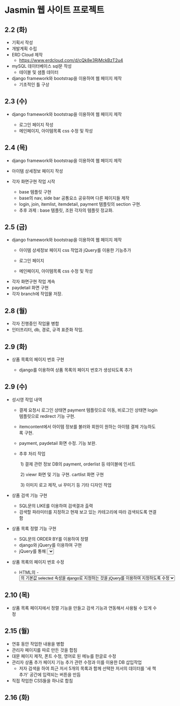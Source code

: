 # Jasmin 웹 사이트 프로젝트

## 2.2 (화)

* 기획서 작성
* 개발계획 수립
* ERD Cloud 제작
  * https://www.erdcloud.com/d/cQk8e3RjMckBzT2u4
* mySQL 데이터베이스 sql문 작성
  * 테이블 및 샘플 데이터
* django framework와 bootstrap을 이용하여 웹 페이지 제작
  * 기초적인 틀 구상



## 2.3 (수)

* django framework와 bootstrap을 이용하여 웹 페이지 제작

  * 로그인 페이지 작성
  * 메인페이지, 아이템목록 css 수정 및 작성
  
  


## 2.4 (목)

* django framework와 bootstrap을 이용하여 웹 페이지 제작
  
* 아이템 상세정보 페이지 작성
  
* 각자 화면구현 작업 시작
  * base 템플릿 구현
  * base의 nav, side bar 공통요소 공유하며 다른 페이지들 제작
  * login, join, itemlist, itemdetail, payment 템플릿의 section 구현.
  * 추후 과제 : base 템플릿, 조원 각자의 템플릿 정교화.
  
  

## 2.5 (금)

* django framework와 bootstrap을 이용하여 웹 페이지 제작
  * 아이템 상세정보 페이지 css 작업과 jQuery를 이용한 기능추가

  * 로그인 페이지
  * 메인페이지, 아이템목록 css 수정 및 작성
* 각자 화면구현 작업 계속
* paydetail 화면 구현
* 각자 branch에 작업물 저장. 



## 2.8 (월)

* 각자 진행중인 작업물 병합
* 인터프리터, db, 경로, 규격 표준화 작업. 



## 2.9 (화)

* 상품 목록의 페이지 번호 구현
  
  * django를 이용하여 상품 목록의 페이지 번호가 생성되도록 추가
  
  

## 2.9 (수)

* 성시영  작업 내역

   - 결제 요청시 로그인 상태면 payment 템플릿으로 이동, 비로그인 상태면 login템플릿으로 redirect 기능 구현.

   - itemcontent에서 아이템  정보를 불러와 회원이 원하는 아이템 결제 가능하도록 구현. 

   - payment, paydetail 화면 수정. 기능 보완.

   - 추후 처리 작업 

     ​	1) 결제 관련 정보  DB의 payment, orderlist 등 테이블에 인서트

     ​	2) viewr 화면 및 기능 구현.  cartlist 화면 구현

     ​    3) 이미지 로고 제작, ui 꾸미기 등 기타 디자인 작업
   
* 상품 검색 기능 구현

   * SQL문의 LIKE를 이용하여 검색결과 출력
   * 검색할 파라미터를 지정하고 현재 보고 있는 카테고리에 따라 검색되도록 연결함

* 상품 목록 정렬 기능 구현

   *  SQL문의 ORDER BY를 이용하여 정렬
   * django와 jQuery를 이용하여 구현
   * jQuery를 통해 <select>를 바꾸는 것으로 <form>이 submit 되도록 함

* 상품 목록의 페이지 번호 수정

   * HTML의 <form> - <select> - <option>의 기본값 selected 속성을 django로 지정하는 것을   jQuery를 이용하여 지정하도록 수정



## 2.10 (목)

* 상품 목록 페이지에서 정렬 기능을 만들고 검색 기능과 연동해서 사용될 수 있게 수정



## 2.15 (월)

* 연휴 동안 작업한 내용을 병합
* 관리자 페이지를 따로 만든 것을 합침
* 대문 페이지 제작, 폰트 수정, 영어로 된 메뉴를 한글로 수정
* 관리자 상품 추가 페이지 기능 추가 관련 수정과 이를 이용한 DB 삽입작업
  * 저자 검색을 하여 최근 저서 5개의 목록과 함께 선택한 저서의 데이터를 '새 책 추가' 공간에 입력되는 버튼을 만듬
* 직접 작업한 CSS들을 하나로 합침



## 2.16 (화)

